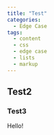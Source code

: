 ```yaml
---
title: "Test"
categories:
  - Edge Case
tags:
  - content
  - css
  - edge case
  - lists
  - markup
---
```

## Test2
### Test3

Hello!
